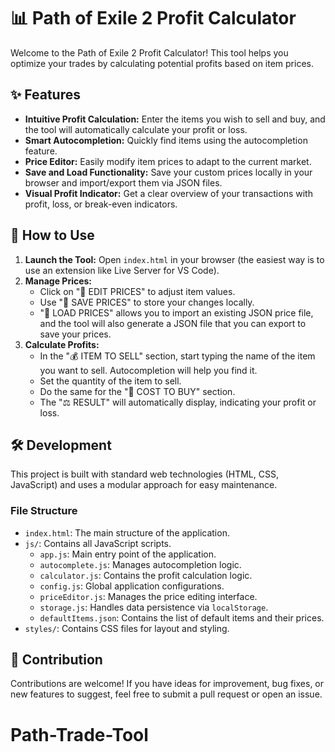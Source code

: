 # 📊 Path of Exile 2 Profit Calculator

Welcome to the Path of Exile 2 Profit Calculator! This tool helps you optimize your trades by calculating potential profits based on item prices.

## ✨ Features

-   **Intuitive Profit Calculation:** Enter the items you wish to sell and buy, and the tool will automatically calculate your profit or loss.
-   **Smart Autocompletion:** Quickly find items using the autocompletion feature.
-   **Price Editor:** Easily modify item prices to adapt to the current market.
-   **Save and Load Functionality:** Save your custom prices locally in your browser and import/export them via JSON files.
-   **Visual Profit Indicator:** Get a clear overview of your transactions with profit, loss, or break-even indicators.

## 🚀 How to Use

1.  **Launch the Tool:** Open `index.html` in your browser (the easiest way is to use an extension like Live Server for VS Code).
2.  **Manage Prices:**
    -   Click on "📝 EDIT PRICES" to adjust item values.
    -   Use "💾 SAVE PRICES" to store your changes locally.
    -   "📁 LOAD PRICES" allows you to import an existing JSON price file, and the tool will also generate a JSON file that you can export to save your prices.
3.  **Calculate Profits:**
    -   In the "💰 ITEM TO SELL" section, start typing the name of the item you want to sell. Autocompletion will help you find it.
    -   Set the quantity of the item to sell.
    -   Do the same for the "💸 COST TO BUY" section.
    -   The "⚖️ RESULT" will automatically display, indicating your profit or loss.

## 🛠️ Development

This project is built with standard web technologies (HTML, CSS, JavaScript) and uses a modular approach for easy maintenance.

### File Structure

-   `index.html`: The main structure of the application.
-   `js/`: Contains all JavaScript scripts.
    -   `app.js`: Main entry point of the application.
    -   `autocomplete.js`: Manages autocompletion logic.
    -   `calculator.js`: Contains the profit calculation logic.
    -   `config.js`: Global application configurations.
    -   `priceEditor.js`: Manages the price editing interface.
    -   `storage.js`: Handles data persistence via `localStorage`.
    -   `defaultItems.json`: Contains the list of default items and their prices.
-   `styles/`: Contains CSS files for layout and styling.

## 🤝 Contribution

Contributions are welcome! If you have ideas for improvement, bug fixes, or new features to suggest, feel free to submit a pull request or open an issue.

# Path-Trade-Tool
